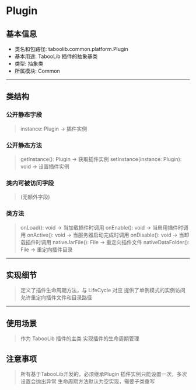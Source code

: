 # Plugin
## 基本信息
- 类名和包路径: taboolib.common.platform.Plugin
- 基本用途: TabooLib 插件的抽象基类
- 类型: 抽象类
- 所属模块: Common
---
## 类结构
### 公开静态字段
> instance: Plugin -> 插件实例

### 公开静态方法
> getInstance(): Plugin -> 获取插件实例
> setInstance(instance: Plugin): void -> 设置插件实例

### 类内可被访问字段
> (无额外字段)

### 类方法
> onLoad(): void -> 当加载插件时调用
> onEnable(): void -> 当启用插件时调用
> onActive(): void -> 当服务器启动完成时调用
> onDisable(): void -> 当卸载插件时调用
> nativeJarFile(): File -> 重定向插件文件
> nativeDataFolder(): File -> 重定向插件目录
---
## 实现细节
> 定义了插件生命周期方法，与 LifeCycle 对应
> 提供了单例模式的实例访问
> 允许重定向插件文件和目录路径
---
## 使用场景
> 作为 TabooLib 插件的主类
> 实现插件的生命周期管理

## 注意事项
> 所有基于TabooLib开发的，必须继承Plugin
> 插件实例只能设置一次，多次设置会抛出异常
> 生命周期方法默认为空实现，需要子类重写